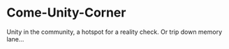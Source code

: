 # Come-Unity-Corner
Unity in the community, a hotspot for a reality check. Or trip down memory lane...
